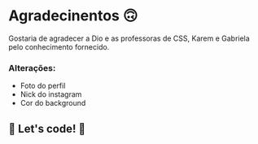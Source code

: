 # Agradecinentos 🙃

Gostaria de agradecer a Dio e as professoras de CSS, Karem e Gabriela pelo conhecimento fornecido.

### Alterações:

* Foto do perfil
* Nick do instagram
* Cor do background

## 🚀 Let's code! 🚀

